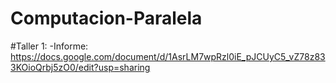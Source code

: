 # Computacion-Paralela

#Taller 1:
-Informe: https://docs.google.com/document/d/1AsrLM7wpRzl0iE_pJCUyC5_vZ78z833KOioQrbj5zO0/edit?usp=sharing
